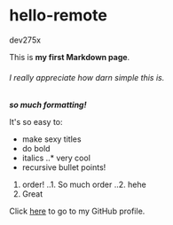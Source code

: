 # hello-remote
dev275x

This is **my first Markdown page**.

###### I really appreciate how *darn simple* this is.

**_so much formatting!_**

It's so easy to:
* make sexy titles
* do bold
* italics
..* very cool
* recursive bullet points!

1. order!
..1. So much order
..2. hehe
2. Great

Click [here](https://github.com/remyoudemans) to go to my GitHub profile.
